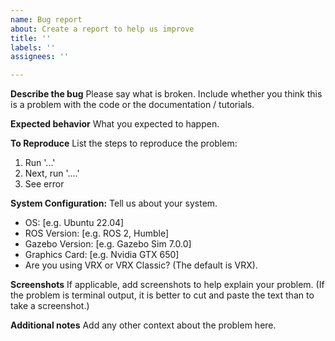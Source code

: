 ```yaml
---
name: Bug report
about: Create a report to help us improve
title: ''
labels: ''
assignees: ''

---
```


**Describe the bug**
Please say what is broken. Include whether you think this is a problem with the code or the documentation / tutorials.

**Expected behavior**
What you expected to happen.

**To Reproduce**
List the steps to reproduce the problem:
1. Run '...'
2. Next, run '....'
3. See error

**System Configuration:**
Tell us about your system.
- OS: [e.g. Ubuntu 22.04]
- ROS Version: [e.g. ROS 2, Humble]
- Gazebo Version: [e.g. Gazebo Sim 7.0.0]
- Graphics Card: [e.g. Nvidia GTX 650]
- Are you using VRX or VRX Classic? (The default is VRX).

**Screenshots**
If applicable, add screenshots to help explain your problem. (If the problem is terminal output, it is better to cut and paste the text than to take a screenshot.)

**Additional notes**
Add any other context about the problem here.
